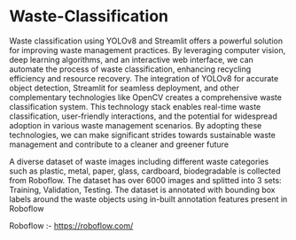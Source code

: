 # Waste-Classification
Waste classification using YOLOv8 and Streamlit offers a powerful solution for improving waste management practices. By leveraging computer vision, deep learning algorithms, and an interactive web interface, we can automate the process of waste classification, enhancing recycling efficiency and resource recovery. The integration of YOLOv8 for accurate object detection, Streamlit for seamless deployment, and other complementary technologies like OpenCV creates a comprehensive waste classification system. This technology stack enables real-time waste classification, user-friendly interactions, and the potential for widespread adoption in various waste management scenarios. By adopting these technologies, we can make significant strides towards sustainable waste management and contribute to a cleaner and greener future

A diverse dataset of waste images including different waste categories such as plastic, metal, paper, glass, cardboard, biodegradable is collected from Roboflow. The dataset has over 6000 images and splitted into 3 sets: Training, Validation, Testing. The dataset is annotated with bounding box labels around the waste objects using in-built annotation features present in Roboflow


Roboflow :- https://roboflow.com/
